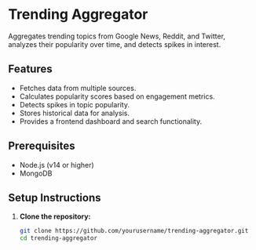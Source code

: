 # Trending Aggregator

Aggregates trending topics from Google News, Reddit, and Twitter, analyzes their popularity over time, and detects spikes in interest.

## Features

- Fetches data from multiple sources.
- Calculates popularity scores based on engagement metrics.
- Detects spikes in topic popularity.
- Stores historical data for analysis.
- Provides a frontend dashboard and search functionality.

## Prerequisites

- Node.js (v14 or higher)
- MongoDB

## Setup Instructions

1. **Clone the repository:**

   ```bash
   git clone https://github.com/yourusername/trending-aggregator.git
   cd trending-aggregator
